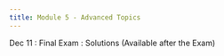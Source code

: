 ```yaml
---
title: Module 5 - Advanced Topics
---
```


Dec 11
: Final Exam
    : Solutions (Available after the Exam)



